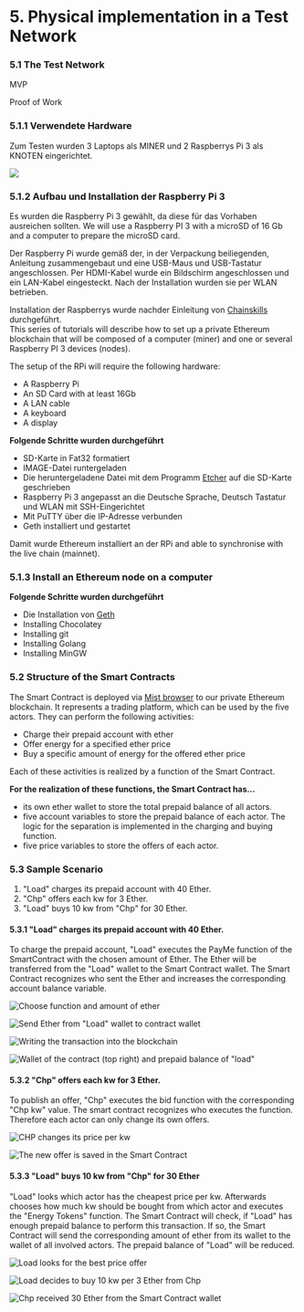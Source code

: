 # 5. Physical implementation in a Test Network

### 5.1         The Test Network

MVP

Proof of Work

### 5.1.1 **Verwendete Hardware**

Zum Testen wurden 3 Laptops als MINER und 2 Raspberrys Pi 3 als KNOTEN eingerichtet. 

![](.gitbook/assets/network.PNG)

### 5.1.2 Aufbau und Installation der Raspberry Pi 3

Es wurden die Raspberry Pi 3 gewählt, da diese für das Vorhaben ausreichen sollten.  We will use a Raspberry PI 3 with a microSD of 16 Gb and a computer to prepare the microSD card.

Der Raspberry Pi wurde gemäß der, in der Verpackung beiliegenden, Anleitung zusammengebaut und eine USB-Maus und USB-Tastatur angeschlossen. Per HDMI-Kabel wurde ein Bildschirm angeschlossen und ein LAN-Kabel eingesteckt. Nach der Installation wurden sie per WLAN betrieben.

Installation der Raspberrys wurde nachder Einleitung von [Chainskills](http://chainskills.com/2017/02/24/create-a-private-ethereum-blockchain-with-iot-devices-16/) durchgeführt.   
This series of tutorials will describe how to set up a private Ethereum blockchain that will be composed of a computer \(miner\) and one or several Raspberry PI 3 devices \(nodes\).

The setup of the RPi will require the following hardware:

* A Raspberry Pi
* An SD Card with at least 16Gb
* A LAN cable
* A keyboard
* A display

**Folgende Schritte wurden durchgeführt**

* SD-Karte in Fat32 formatiert
* IMAGE-Datei runtergeladen 
* Die heruntergeladene Datei mit dem Programm [Etcher](https://www.raspberrypi.org/documentation/installation/installing-images/windows.md) auf die SD-Karte geschrieben
* Raspberry Pi 3 angepasst an die Deutsche Sprache, Deutsch Tastatur und WLAN mit SSH-Eingerichtet 
* Mit PuTTY über die IP-Adresse verbunden
* Geth installiert und gestartet

Damit wurde Ethereum installiert an der RPi and able to synchronise with the live chain \(mainnet\).

### 5.1.3 Install an Ethereum node on a computer

**Folgende Schritte wurden durchgeführt**

* Die Installation von [Geth ](https://geth.ethereum.org/downloads/)
* Installing Chocolatey
* Installing git
* Installing Golang 
* Installing MinGW

### 5.2         Structure of the Smart Contracts

The Smart Contract is deployed via [Mist browser](https://github.com/ethereum/mist) to our private Ethereum blockchain. It represents a trading platform, which can be used by the five actors. They can perform the following activities:

* Charge their prepaid account with ether
* Offer energy for a specified ether price
* Buy a specific amount of energy for the offered ether price

Each of these activities is realized by a function of the Smart Contract. 

**For the realization of these functions, the Smart Contract has...**

* its own ether wallet to store the total prepaid balance of all actors. 
* five account variables to store the prepaid balance of each actor. The logic for the separation is implemented in the charging and buying function.
* five price variables to store the offers of each actor.

### 5.3 Sample Scenario

1. "Load" charges its prepaid account with 40 Ether.
2. "Chp" offers each kw for 3 Ether.
3. "Load" buys 10 kw from "Chp" for 30 Ether.



#### 5.3.1 **"Load" charges its prepaid account with 40 Ether.**

To charge the prepaid account, "Load" executes the PayMe function of the SmartContract with the chosen amount of Ether. The Ether will be transferred from the "Load" wallet to the Smart Contract wallet. The Smart Contract recognizes who sent the Ether and increases the corresponding account balance variable.

![Choose function and amount of ether](.gitbook/assets/image%20%287%29.png)

![Send Ether from &quot;Load&quot; wallet to contract wallet](.gitbook/assets/image%20%2812%29.png)

![Writing the transaction into the blockchain](.gitbook/assets/image%20%285%29.png)

![Wallet of the contract \(top right\) and prepaid balance of &quot;load&quot;](.gitbook/assets/image%20%2822%29.png)



#### 5.3.2 "Chp" offers each kw for 3 Ether.

To publish an offer, "Chp" executes the bid function with the corresponding "Chp kw" value. The smart contract recognizes who executes the function. Therefore each actor can only change its own offers.

![CHP changes its price per kw](.gitbook/assets/image%20%2813%29.png)

![The new offer is saved in the Smart Contract](.gitbook/assets/image%20%286%29.png)

#### 

#### 5.3.3 "Load" buys 10 kw from "Chp" for 30 Ether

"Load" looks which actor has the cheapest price per kw. Afterwards chooses how much kw should be bought from which actor and executes the "Energy Tokens" function. The Smart Contract will check, if "Load" has enough prepaid balance to perform this transaction. If so, the Smart Contract will send the corresponding amount of ether from its wallet to the wallet of all involved actors. The prepaid balance of "Load" will be reduced.

![Load looks for the best price offer](.gitbook/assets/image%20%286%29.png)

![Load decides to buy 10 kw per 3 Ether from Chp](.gitbook/assets/image%20%284%29.png)

![Chp received 30 Ether from the Smart Contract wallet](.gitbook/assets/image%20%2818%29.png)



